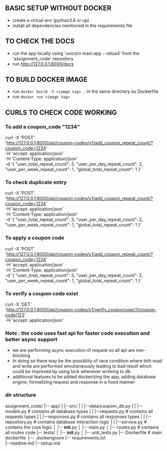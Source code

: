 ## BASIC SETUP WITHOUT DOCKER
- create a virtual env  (python3.8 or up)
- install all dependencies mentioned in the requirements file


## TO CHECK THE DOCS 
- run the app locally using 'uvicorn main:app --reload' from the 'assignment_code' repository
- run http://127.0.0.1:8000/docs


## TO BUILD DOCKER IMAGE 
- run `docker build -t <iamge tag> .`  in the same directory as Dockerfile
- run `docker run <image tag>`

## CURLS TO CHECK CODE WORKING
### To add a coupon_code "1234"
curl -X 'POST' \
  'http://127.0.0.1:8000/api/coupon-codes/v1/add_coupon_repeat_count/?coupon_code=1234' \
  -H 'accept: application/json' \
  -H 'Content-Type: application/json' \
  -d '{
  "user_total_repeat_count": 3,
  "user_per_day_repeat_count": 2,
  "user_per_week_repeat_count": 1,
  "global_total_repeat_count": 1
}'

### To check duplicate entry
curl -X 'POST' \
  'http://127.0.0.1:8000/api/coupon-codes/v1/add_coupon_repeat_count/?coupon_code=1234' \
  -H 'accept: application/json' \
  -H 'Content-Type: application/json' \
  -d '{
  "user_total_repeat_count": 3,
  "user_per_day_repeat_count": 2,
  "user_per_week_repeat_count": 1,
  "global_total_repeat_count": 1
}'

### To apply a coupon code
curl -X 'POST' \
  'http://127.0.0.1:8000/api/coupon-codes/v1/add_coupon_repeat_count/?coupon_code=1234' \
  -H 'accept: application/json' \
  -H 'Content-Type: application/json' \
  -d '{
  "user_total_repeat_count": 3,
  "user_per_day_repeat_count": 2,
  "user_per_week_repeat_count": 1,
  "global_total_repeat_count": 1
}'

### To verify a coupon code exist
curl -X 'GET' \
  'http://127.0.0.1:8000/api/coupon-codes/v1/verify_coupon/user/1/coupon-code/123' \
  -H 'accept: application/json'

### Note : the code uses fast api for faster code execution and better async support 
- we are performing async execution of request so all api are non-blocking
- In doing so there may be the possiblity of race condition where bith read and write are performed simultaneously leading to bad result which could be improved by using lock whenever writeing to db 
- additional features to be added dockerizing the app, adding database engine, formalizing request and response in a fixed manner 


### dir structure
assignment_code/
|-- app/
|   |--src/
|   |    |--data/coupom_db.py
|   |    |--models.py     # contains all database types
|   |    |--requests.py   # contains all requests types
|   |    |--responses.py  # contains all responses types
|   |    |--repository.py  # contains database interaction logic
|   |    |--service.py # contains the core logic
│   |-- __init__.py
│   |-- main.py
│   |-- routes.py       # contains all routes code
|-- tests/
│   |-- __init__.py
│   |-- unit_tests.py
|-- Dockerfile     # main dockerfile
├-- .dockerignore
|-- requirements.txt  
|--readme.md
|--setup.md